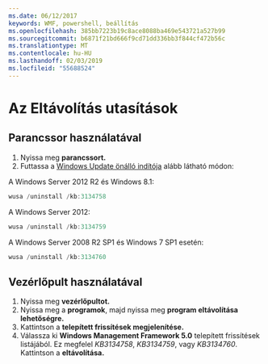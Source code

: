 ```yaml
---
ms.date: 06/12/2017
keywords: WMF, powershell, beállítás
ms.openlocfilehash: 385bb7223b19c8ace8088ba469e543721a527b99
ms.sourcegitcommit: b6871f21bd666f9cd71dd336bb3f844cf472b56c
ms.translationtype: MT
ms.contentlocale: hu-HU
ms.lasthandoff: 02/03/2019
ms.locfileid: "55688524"
---
```

# <a name="uninstallation-instructions"></a>Az Eltávolítás utasítások

## <a name="using-command-prompt"></a>Parancssor használatával
1.  Nyissa meg **parancssort.**
2.  Futtassa a [Windows Update önálló indítója](https://support.microsoft.com/en-us/kb/934307) alább látható módon:

A Windows Server 2012 R2 és Windows 8.1:
```powershell
wusa /uninstall /kb:3134758
```
A Windows Server 2012:
```powershell
wusa /uninstall /kb:3134759
```
A Windows Server 2008 R2 SP1 és Windows 7 SP1 esetén:
```powershell
wusa /uninstall /kb:3134760
```

## <a name="using-control-panel"></a>Vezérlőpult használatával
1.  Nyissa meg **vezérlőpultot.**
2.  Nyissa meg a **programok**, majd nyissa meg **program eltávolítása lehetőségre.**
3.  Kattintson a **telepített frissítések megjelenítése.**
4.  Válassza ki **Windows Management Framework 5.0** telepített frissítések listájából. Ez megfelel *KB3134758*, *KB3134759*, vagy *KB3134760*. Kattintson a **eltávolítása.**
